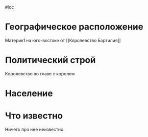 #loc
# Географическое расположение
Материк1
на юго-востоке от [[Королевство Бартилия]]
# Политический строй
Королевство во главе с королем
# Население

# Что известно
Ничего про неё неизвестно. 
